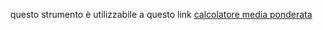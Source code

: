 questo strumento è utilizzabile a questo link  [calcolatore media ponderata](https://ognistrumento.com/calcolatore-media-ponderata/)